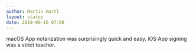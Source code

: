 ```yaml
---
author: Martin Hartl
layout: status
date: 2019-06-16 07:08
---
```

macOS App notarization was surprisingly quick and easy. iOS App signing was a strict teacher.